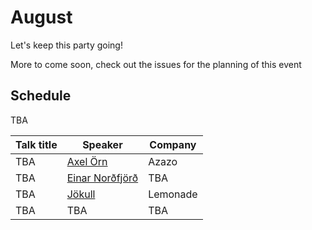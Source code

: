 # August
Let's keep this party going!

More to come soon, check out the issues for the planning of this event

## Schedule
TBA

| Talk title  | Speaker                   | Company  |
|-------------|---------------------------|----------|
| TBA         | [Axel Örn][#14]           | Azazo    |
| TBA         | [Einar Norðfjörð][#22]    | TBA      |
| TBA         | [Jökull][#26]             | Lemonade |
| TBA         | TBA                       | TBA      |

[#14]: https://github.com/jsis/monthly-meetup/issues/14
[#22]: https://github.com/jsis/monthly-meetup/issues/22
[#26]: https://github.com/jsis/monthly-meetup/issues/26
